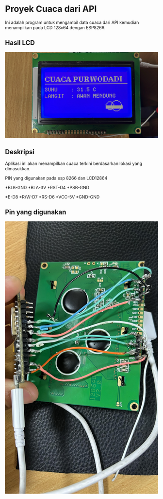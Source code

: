 # Proyek Cuaca dari API

Ini adalah program untuk mengambil data cuaca dari API kemudian menampilkan pada LCD 128x64 dengan ESP8266.

## Hasil LCD

![tampilan](image_lcd.jpeg)

## Deskripsi
Aplikasi ini akan menampilkan cuaca terkini berdasarkan lokasi yang dimasukkan.


PIN yang digunakan pada esp 8266 dan LCD12864

*BLK-GND
*BLA-3V
*RST-D4
*PSB-GND

*E-D8
*R/W-D7
*RS-D6
*VCC-5V
*GND-GND
## Pin yang digunakan
![tampilan pin ](gambarrangkaian.jpeg)
